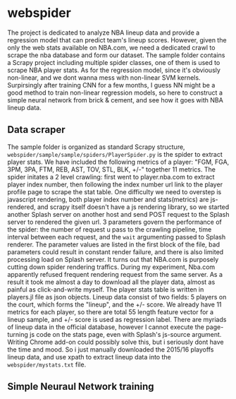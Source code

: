 # webspider
The project is dedicated to analyze NBA lineup data and provide a regression model that can predict team's lineup scores. However, given the only the web stats available on NBA.com, we need a dedicated crawl to scrape the nba database and form our dataset. The sample folder contains a Scrapy project including multiple spider classes, one of them is used to scrape NBA player stats. As for the regression model, since it's obviously non-linear, and we dont wanna mess with non-linear SVM kernels. Surpirsingly after training CNN for a few months, I guess NN might be a good method to train non-linear regression models, so here to construct a simple neural network from brick & cement, and see how it goes with NBA lineup data.
## Data scraper
The sample folder is organized as standard Scrapy structure, `webspider/sample/sample/spiders/PlayerSpider.py` is the spider to extract player stats. We have included the following metrics of a player: "FGM, FGA, 3PM, 3PA, FTM, REB, AST, TOV, STL, BLK, +/-" together 11 metrics. The spider initates a 2 level crawling: first went to player.nba.com to extract player index number, then following the index number url link to the player profile page to scrape the stat table. One difficulty we need to overstep is javascript rendering, both player index number and stats(metrics) are js-rendered, and scrapy itself doesn't have a js rendering library, so we started another Splash server on another host and send POST request to the Splash server to rendered the given url. 3 parameters govern the performance of the spider: the number of request u pass to the crawling pipeline, time interval between each request, and the `wait` argumenting passed to Splash renderer. The parameter values are listed in the first block of the file, bad parameters could result in constant render failure, and there is also limited processing load on Splash server. It turns out that NBA.com is purposely cutting down spider rendering traffics. During my experiment, Nba.com apparently refused frequent rendering request from the same server. As a result it took me almost a day to download all the player data, almost as painful as click-and-write myself. The player stats table is written in players.jl file as json objects.
Lineup data consist of two fields: 5 players on the court, which forms the "lineup", and the +/- score. We already have 11 metrics for each player, so there are total 55 length feature vector for a lineup sample, and +/- score is used as regression label. There are myriads of lineup data in the official database, however I cannot execute the page-turning js code on the stats page, even with Splash's js-source argument. Writing Chrome add-on could possibly solve this, but i seriously dont have the time and mood. So i just manually downloaded the 2015/16 playoffs lineup data, and use xpath to extract lineup data into the `webspider/mystats.txt` file.  
## Simple Neuraul Network training
